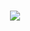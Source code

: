 <h1 align="center">
    <img src="https://readme-typing-svg.herokuapp.com/?lines=Welcome,+There!+👋;I'm+Mahdi+Asgary;I'm+happy+to+meet+you,+my+dear!&center=true&font=Vazirmatn&weight=800&duration=3000&pause=1000&height=100&width=500&color=FDC435&size=30">
</h1>